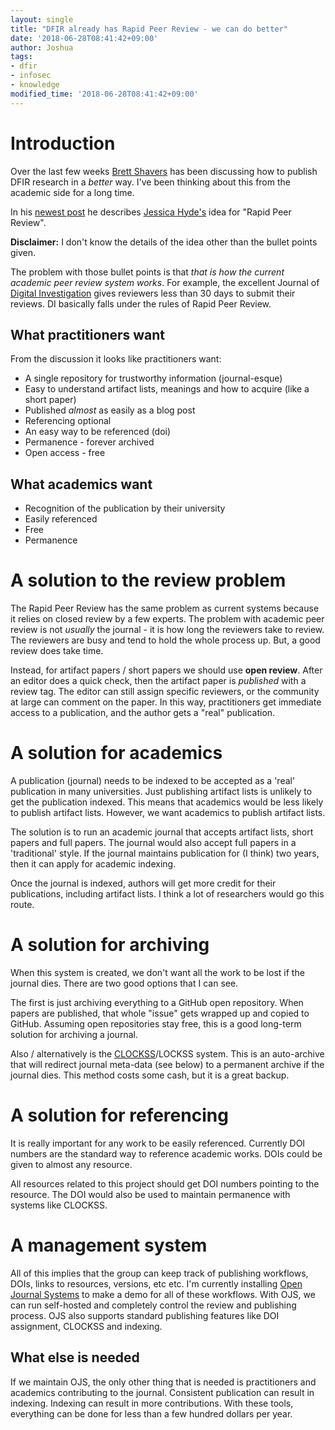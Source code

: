 ```yaml
---
layout: single
title: "DFIR already has Rapid Peer Review - we can do better"
date: '2018-06-28T08:41:42+09:00'
author: Joshua
tags:
- dfir
- infosec
- knowledge
modified_time: '2018-06-28T08:41:42+09:00'
---
```

# Introduction
Over the last few weeks [Brett Shavers](https://twitter.com/Brett_Shavers) has been
discussing how to publish DFIR research in a *better* way. I've been thinking about
this from the academic side for a long time.

In his [newest post](https://www.dfir.training/dfir-training-categories-k2/item/145-the-rapid-peer-review)
he describes [Jessica Hyde's](https://twitter.com/B1N2H3X) idea for "Rapid Peer Review".

**Disclaimer:** I don't know the details of the idea other than the bullet points given.

The problem with those bullet points is that *that is how the current academic peer review system works*.
For example, the excellent Journal of [Digital Investigation](https://www.journals.elsevier.com/digital-investigation/)
gives reviewers less than 30 days to submit their reviews. DI basically falls under the rules
of Rapid Peer Review.

## What practitioners want
From the discussion it looks like practitioners want:
* A single repository for trustworthy information (journal-esque)
* Easy to understand artifact lists, meanings and how to acquire (like a short paper)
* Published *almost* as easily as a blog post
* Referencing optional
* An easy way to be referenced (doi)
* Permanence - forever archived
* Open access - free

## What academics want
* Recognition of the publication by their university
* Easily referenced
* Free
* Permanence

# A solution to the review problem
The Rapid Peer Review has the same problem as current systems because it relies
on closed review by a few experts. The problem with academic peer review is not
*usually* the journal - it is how long the reviewers take to review. The reviewers
are busy and tend to hold the whole process up. But, a good review does take time.

Instead, for artifact papers / short papers we should use **open review**. After
an editor does a quick check, then the artifact paper is *published* with a review
tag. The editor can still assign specific reviewers, or the community at large
can comment on the paper. In this way, practitioners get immediate access to a
publication, and the author gets a "real" publication.

# A solution for academics
A publication (journal) needs to be indexed to be accepted as a 'real' publication in
many universities. Just publishing artifact lists is unlikely to get the publication
indexed. This means that academics would be less likely to publish artifact lists.
However, we want academics to publish artifact lists.

The solution is to run an academic journal that accepts artifact lists, short papers
and full papers. The journal would also accept full papers in a 'traditional' style.
If the journal maintains publication for (I think) two years, then it can apply for
academic indexing.

Once the journal is indexed, authors will get more credit for their publications,
including artifact lists. I think a lot of researchers would go this route.

# A solution for archiving
When this system is created, we don't want all the work to be lost if the journal
dies. There are two good options that I can see.

The first is just archiving everything to a GitHub open repository. When papers are
published, that whole "issue" gets wrapped up and copied to GitHub. Assuming open
repositories stay free, this is a good long-term solution for archiving a journal.

Also / alternatively is the [CLOCKSS](https://www.clockss.org/clockss/Home)/LOCKSS system.
This is an auto-archive that will redirect journal meta-data (see below) to a permanent
archive if the journal dies. This method costs some cash, but it is a great backup.

# A solution for referencing
It is really important for any work to be easily referenced. Currently DOI numbers
are the standard way to reference academic works. DOIs could be given to almost
any resource.

All resources related to this project should get DOI numbers pointing to the resource.
The DOI would also be used to maintain permanence with systems like CLOCKSS.

# A management system
All of this implies that the group can keep track of publishing workflows, DOIs,
links to resources, versions, etc etc. I'm currently installing [Open Journal Systems](https://pkp.sfu.ca/ojs/)
to make a demo for all of these workflows. With OJS, we can run self-hosted and
completely control the review and publishing process. OJS also supports standard
publishing features like DOI assignment, CLOCKSS and indexing.

## What else is needed
If we maintain OJS, the only other thing that is needed is practitioners and academics
contributing to the journal. Consistent publication can result in indexing. Indexing
can result in more contributions. With these tools, everything can be done for less than
a few hundred dollars per year.
